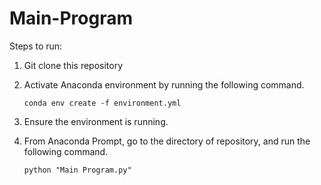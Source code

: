 # Main-Program

Steps to run:

1. Git clone this repository

2. Activate Anaconda environment by running the following command.

    `conda env create -f environment.yml`

3. Ensure the environment is running.

4. From Anaconda Prompt, go to the directory of repository, and run the following command.

    `python "Main Program.py"`
